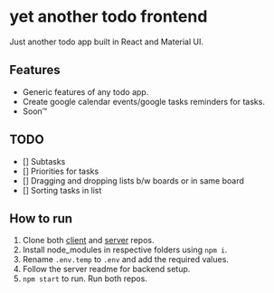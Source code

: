 # yet another todo frontend
Just another todo app built in React and Material UI.

## Features

- Generic features of any todo app.
- Create google calendar events/google tasks reminders for tasks.
- Soon&trade;

## TODO

- [] Subtasks
- [] Priorities for tasks
- [] Dragging and dropping lists b/w boards or in same board
- [] Sorting tasks in list

## How to run

1. Clone both [client](https://github.com/pnicto/yet-another-todo-frontend) and [server](https://github.com/pnicto/yet-another-todo-backend) repos.
2. Install node_modules in respective folders using `npm i`.
3. Rename `.env.temp` to `.env` and add the required values.
4. Follow the server readme for backend setup.
5. `npm start` to run. Run both repos.